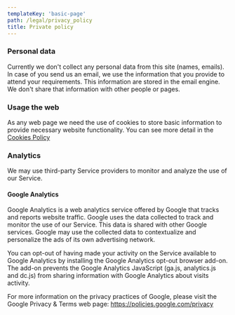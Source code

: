 ```yaml
---
templateKey: 'basic-page'
path: /legal/privacy_policy
title: Private policy
---
```

### Personal data
Currently we don't collect any personal data from this site (names, emails).
In case of you send us an email, we use the information that you provide to attend your requirements. This information are stored in the email engine. 
We don't share that information with other people or pages.
### Usage the web
As any web page we need the use of cookies to store basic information to provide necessary website functionality. 
You can see more detail in the  [Cookies Policy](./cookie_policy)
### Analytics
We may use third-party Service providers to monitor and analyze the use of our Service.
#### Google Analytics
Google Analytics is a web analytics service offered by Google that tracks and reports website traffic. Google uses the data collected to track and monitor the use of our Service. This data is shared with other Google services. Google may use the collected data to contextualize and personalize the ads of its own advertising network.

You can opt-out of having made your activity on the Service available to Google Analytics by installing the Google Analytics opt-out browser add-on. The add-on prevents the Google Analytics JavaScript (ga.js, analytics.js and dc.js) from sharing information with Google Analytics about visits activity.

For more information on the privacy practices of Google, please visit the Google Privacy & Terms web page: https://policies.google.com/privacy
